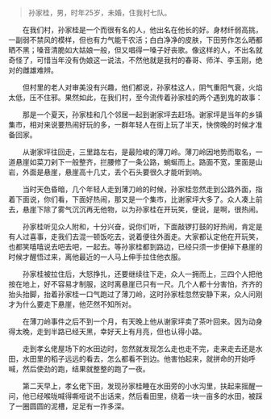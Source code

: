 > 孙家桂，男，时年25岁，未婚，住我村七队。

&emsp;&emsp;在我们村，孙家桂是一个而很有名的人，他出名在他长的好。身材纤弱高挑，一副弱不禁风的模样，但也有力气能干农活；白白净净的皮肤，下田劳作怎么晒都晒不黑；嗓音清脆如大姑娘一般，但又唱得一嗓子好丧歌。像这样的人，不出名就奇怪了，可惜当年没有伪娘这一说法，不然他就是我村的春哥、师洋、李玉刚，绝对的雌雄难辨。

&emsp;&emsp;但村里的老人对审美没有兴趣，他们都说，孙家桂这人，阴气重阳气衰，火焰太低，压不住邪。果然如此，在我们村，至今流传着孙家桂的两个遇到鬼的故事：

&emsp;&emsp;那是一个夏天，孙家桂和几个邻居一起到谢家坪去赶场。谢家坪是当年的乡镇集市，相对来说要热闹好玩的多，一群年轻人在街上玩了半天，快傍晚的时候才准备回家。

&emsp;&emsp;从谢家坪往回走，三里路左右，是最险峻的薄刀岭。薄刀岭因地势而取名，一道悬崖如菜刀剁下一般整齐，拦腰修了一条公路，蜿蜒而上。路面不宽，里面是山岩，外面是悬崖，悬崖高十几丈，丢个石头要很久才能听到响。

&emsp;&emsp;当时天色昏暗，几个年轻人走到薄刀岭的时候，孙家桂忽然走到公路外面，指着下面说，你们看，下面好热闹，那又是一个集市，比谢家坪大多了。众人凑上前去，悬崖下除了雾气沉沉再无他物，以为孙家桂在开玩笑，便说，是啊，很热闹。

&emsp;&emsp;孙家桂听见众人附和，十分兴奋，说你们听，下面敲锣打鼓的好热闹，肯定是有人过喜事，走我们去混一顿饭吃去，说着便往外面走。大家都认定他在开玩笑，也都笑嘻嘻说去吧去吧，一起去。等孙家桂都到路边，已经只须一步便掉下悬崖的时候才醒悟过来，离他最近的一人马上伸手拉住他衣服。

&emsp;&emsp;孙家桂被拉住后，大怒挣扎，还要继续往下走，众人一拥而上，三四个人把他按在地上，好不容易才制服，这时离悬崖已只有一尺。几个人都十分害怕，齐齐的抬头抬脚，抬着孙家桂一口气跑过了薄刀岭，这时孙家桂忽然安静下来，众人问刚才为什么要走下悬崖，他茫然不知所对。

&emsp;&emsp;在薄刀岭事件之后不到一个月，有天晚上他从谢家坪卖了茶叶回来。因为动身得太晚，走到半路已经天黑，幸好天上有月亮，但也认得小路。

&emsp;&emsp;走到孝幺佬屋场下的水田边时，忽然就发现怎么走也走不完，走来走去还是水田，水田里的稻子远远的看去，怎么都看不到边。他害怕起来，就拼命的开始呼喊，然后使劲的跑，结果就整整的跑了一夜。

&emsp;&emsp;第二天早上，孝幺佬下田，发现孙家桂睡在水田旁的小水沟里，扶起来摇醒一问，他已经喉咙喊得嘶哑说不出话来，然后看田里，绕着一块一亩多的水田，被踩了一圈圆圆的泥槽，足足有一拃多深。

<!-- ##{"timestamp":1310552736}## -->